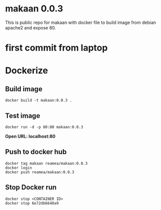 # makaan 0.0.3
This is public repo for makaan with docker file to build image from debian apache2 and expose 80.

# first commit from laptop

# Dockerize
## Build image
    docker build -t makaan:0.0.3 .
## Test image
    docker run -d -p 80:80 makaan:0.0.3
**Open URL: localhost:80**
## Push to docker hub
    docker tag makaan reamea/makaan:0.0.3
    docker login
    docker push reamea/makaan:0.0.3
## Stop Docker run
    docker stop <CONTAINER ID>
    docker stop 6e72db6640a9